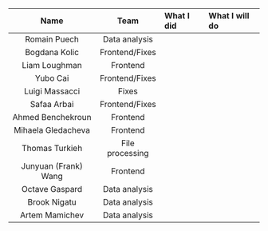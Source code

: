 | Name                 |Team               |      What I did             |  What I will do |
|:----------------------:|:-----------------:|:-------------------------|:------------------|
| Romain Puech         |Data analysis  |||
| Bogdana Kolic        |Frontend/Fixes |||
| Liam Loughman        |Frontend       |||
| Yubo Cai             |Frontend/Fixes |||
| Luigi Massacci       |Fixes          |||
| Safaa Arbai          |Frontend/Fixes |||
| Ahmed Benchekroun    |Frontend       |||
| Mihaela Gledacheva   |Frontend       |||
| Thomas Turkieh       |File processing|||
| Junyuan (Frank) Wang |Frontend       |||
| Octave Gaspard       |Data analysis  |||
| Brook Nigatu         |Data analysis  |||
| Artem Mamichev       |Data analysis  |||    
